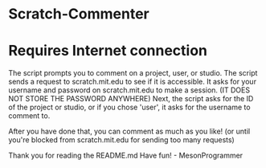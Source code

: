 # Scratch-Commenter
# Requires Internet connection

The script prompts you to comment on a project, user, or studio.
The script sends a request to scratch.mit.edu to see if it is accessible.
It asks for your username and password on scratch.mit.edu to make a session. (IT DOES NOT STORE THE PASSWORD ANYWHERE)
Next, the script asks for the ID of the project or studio, or if you chose 'user', it asks for the username to comment to.

After you have done that, you can comment as much as you like! (or until you're blocked from scratch.mit.edu for sending too many requests)

Thank you for reading the README.md
Have fun! - MesonProgrammer
